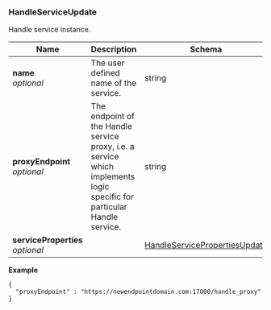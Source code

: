 
<a name="handleserviceupdate"></a>
### HandleServiceUpdate
Handle service instance.


|Name|Description|Schema|
|---|---|---|
|**name**  <br>*optional*|The user defined name of the service.|string|
|**proxyEndpoint**  <br>*optional*|The endpoint of the Handle service proxy, i.e. a service which implements logic specific for particular Handle service.|string|
|**serviceProperties**  <br>*optional*||[HandleServicePropertiesUpdate](HandleServicePropertiesUpdate.md#handleservicepropertiesupdate)|

**Example**
```
{
  "proxyEndpoint" : "https://newendpointdomain.com:17000/handle_proxy"
}
```



